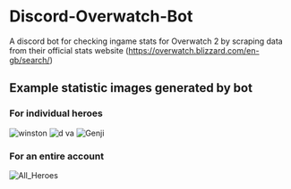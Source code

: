 # Discord-Overwatch-Bot

A discord bot for checking ingame stats for Overwatch 2 by scraping data from their official stats website (https://overwatch.blizzard.com/en-gb/search/)

## Example statistic images generated by bot
### For individual heroes
![winston](https://github.com/user-attachments/assets/a3be775d-42a5-48ba-b736-5117b65e26d8)
![d va](https://github.com/user-attachments/assets/ec1baed9-037f-41ee-b0fa-15c87ff3a42b)
![Genji](https://github.com/user-attachments/assets/b90db020-b266-4bfc-8ae7-b08ad67413b9)

### For an entire account
![All_Heroes](https://github.com/user-attachments/assets/e4a407b3-c614-47b1-b5a3-4e30a16360f5)
